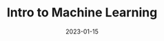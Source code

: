 ---
title: Intro to Machine Learning
summary: Graduate Teaching Assistant


# Talk start and end times.
#   End time can optionally be hidden by prefixing the line with `#`.
date: '2023-01-15'
date_end: '2023-5-31'
all_day: false

authors: []
tags: ['Machine Learning']


---